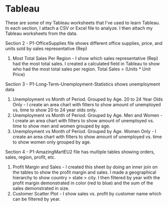 # Tableau

These are some of my Tableau worksheets that I've used to learn Tableau.  In each section, I attach a CSV or Excel file to analyze.  I then attach my Tableau worksheets from the data.  

Section 2 - P1-OfficeSupplies file shows different office supplies, price, and units sold by sales representative (Rep)
1) Most Total Sales Per Region - I show which sales representative (Rep) had the most total sales.  I created a calculated field in Tableau to show who had the most total sales per region.  Total Sales = (Units * Unit Price)

Section 3 - P1-Long-Term-Unemployment-Statistics shows unemployment data 
1) Unemployment vs Month of Period. Grouped by Age.  20 to 24 Year Olds Only - I create an area chart with filters to show amount of unemployed vs. time to show 20 to 24 year olds only.
2) Unemployment vs Month of Period. Grouped by Age.  Men and Women - I create an area chart with filters to show amount of unemployed vs. time to show men and women grouped by age.
3) Unemployment vs Month of Period. Grouped by Age.  Women Only - I create an area chart with filters to show amount of unemployed vs. time to show women only grouped by age.

Section 4 - P1-AmazingMartEU2 file has multiple tables showing orders, sales, region, profit, etc.  
1) Profit Margin and Sales - I created this sheet by doing an inner join on the tables to show the profit margin and sales.  I made a geographical hierarchy to show country > state > city.  I then filtered by year with the profit margin demonstrated in color (red to blue) and the sum of the sales demonstrated in size.  
2) Customer Scatter Plot - I show sales vs. profit by customer name which can be filtered by year. 
